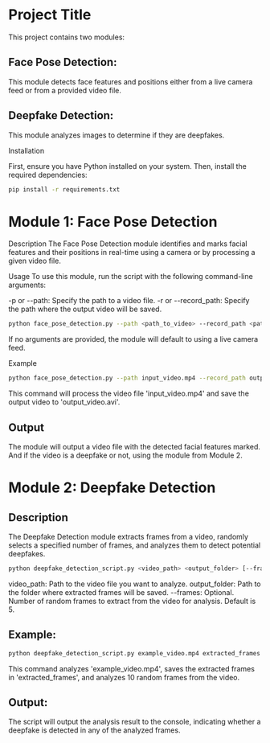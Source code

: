 
# Project Title

This project contains two modules:

## Face Pose Detection: 
This module detects face features and positions either from a live camera feed or from a provided video file.

## Deepfake Detection: 
This module analyzes images to determine if they are deepfakes.

Installation

First, ensure you have Python installed on your system. Then, install the required dependencies:

```bash
pip install -r requirements.txt
```

# Module 1: Face Pose Detection
Description
The Face Pose Detection module identifies and marks facial features and their positions in real-time using a camera or by processing a given video file.

Usage
To use this module, run the script with the following command-line arguments:

-p or --path: Specify the path to a video file.
-r or --record_path: Specify the path where the output video will be saved.


```bash
python face_pose_detection.py --path <path_to_video> --record_path <path_to_output_video>
```

If no arguments are provided, the module will default to using a live camera feed.

Example

```bash
python face_pose_detection.py --path input_video.mp4 --record_path output_video.avi
```

This command will process the video file 'input_video.mp4' and save the output video to 'output_video.avi'.

## Output

The module will output a video file with the detected facial features marked. And if the video is a deepfake or not, using the module from Module 2.


# Module 2: Deepfake Detection

## Description

The Deepfake Detection module extracts frames from a video, randomly selects a specified number of frames, and analyzes them to detect potential deepfakes.


```bash
python deepfake_detection_script.py <video_path> <output_folder> [--frames <number_of_frames>]
```
video_path: Path to the video file you want to analyze.
output_folder: Path to the folder where extracted frames will be saved.
--frames: Optional. Number of random frames to extract from the video for analysis. Default is 5.

## Example:

```bash
python deepfake_detection_script.py example_video.mp4 extracted_frames --frames 10
```

This command analyzes 'example_video.mp4', saves the extracted frames in 'extracted_frames', and analyzes 10 random frames from the video.

## Output:
The script will output the analysis result to the console, indicating whether a deepfake is detected in any of the analyzed frames.

